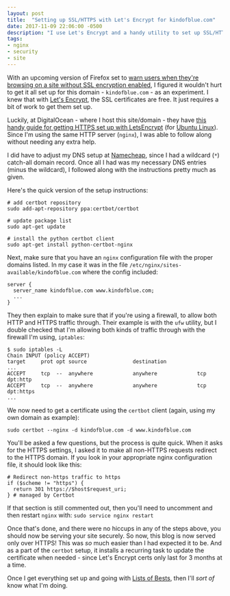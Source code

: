 ```yaml
---
layout: post
title:  "Setting up SSL/HTTPS with Let's Encrypt for kindofblue.com"
date: 2017-11-09 22:06:00 -0500
description: "I use Let's Encrypt and a handy utility to set up SSL/HTTPS for the kindofblue.com domain"
tags:
- nginx
- security
- site
---
```

With an upcoming version of Firefox set to [warn users when they're browsing on a site without SSL encryption enabled](https://blog.mozilla.org/security/2017/01/20/communicating-the-dangers-of-non-secure-http/), I figured it wouldn't hurt to get it all set up for this domain - `kindofblue.com` - as an experiment. I knew that with [Let's Encrypt](https://letsencrypt.org/ "The Let's Encrypt site"), the SSL certificates are free. It just requires a bit of work to get them set up.

Luckily, at DigitalOcean - where I host this site/domain - they have [this handy guide for getting HTTPS set up with LetsEncrypt](https://www.digitalocean.com/community/tutorials/how-to-secure-nginx-with-let-s-encrypt-on-ubuntu-16-04) (for [Ubuntu Linux](https://ubuntu.org/)). Since I'm using the same HTTP server (`nginx`), I was able to follow along without needing any extra help.

I did have to adjust my DNS setup at [Namecheap](https://namecheap.com/), since I had a wildcard (`*`) catch-all domain record. Once all I had was my necessary DNS entries (minus the wildcard), I followed along with the instructions pretty much as given.

Here's the quick version of the setup instructions:

```
# add certbot repository
sudo add-apt-repository ppa:certbot/certbot

# update package list
sudo apt-get update

# install the python certbot client
sudo apt-get install python-certbot-nginx
```

Next, make sure that you have an `nginx` configuration file with the proper domains listed. In my case it was in the file `/etc/nginx/sites-available/kindofblue.com` where the config included:

```
server {
  server_name kindofblue.com www.kindofblue.com;
  ...
}
```

They then explain to make sure that if you're using a firewall, to allow both HTTP and HTTPS traffic through. Their example is with the `ufw` utility, but I double checked that I'm allowing both kinds of traffic through with the firewall I'm using, `iptables`:

```
$ sudo iptables -L
Chain INPUT (policy ACCEPT)
target     prot opt source               destination
...
ACCEPT     tcp  --  anywhere             anywhere             tcp dpt:http
ACCEPT     tcp  --  anywhere             anywhere             tcp dpt:https
...
```

We now need to get a certificate using the `certbot` client (again, using my own domain as example):

```
sudo certbot --nginx -d kindofblue.com -d www.kindofblue.com
```

You'll be asked a few questions, but the process is quite quick. When it asks for the HTTPS settings, I asked it to make all non-HTTPS requests redirect to the HTTPS domain. If you look in your appropriate nginx configuration file, it should look like this:

```
# Redirect non-https traffic to https
if ($scheme != "https") {
  return 301 https://$host$request_uri;
} # managed by Certbot
```

If that section is still commented out, then you'll need to uncomment and then restart `nginx` with: `sudo service nginx restart`

Once that's done, and there were no hiccups in any of the steps above, you should now be serving your site securely. So now, this blog is now served only over HTTPS! This was _so_ much easier than I had expected it to be. And as a part of the `certbot` setup, it installs a recurring task to update the certificate when needed - since Let's Encrypt certs only last for 3 months at a time.

Once I get everything set up and going with [Lists of Bests](https://kindofblue.com/tag/lists-of-bests/), then I'll _sort of_ know what I'm doing.
